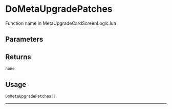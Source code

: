 # DoMetaUpgradePatches
Function name in MetaUpgradeCardScreenLogic.lua
## Parameters

## Returns
`none`
## Usage
```lua
DoMetaUpgradePatches()
```
---
